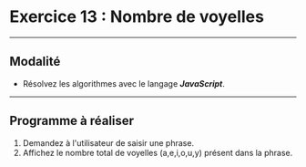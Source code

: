 # Exercice 13 : Nombre de voyelles

---

## Modalité

- Résolvez les algorithmes avec le langage ***JavaScript***.

---

## Programme à réaliser

1. Demandez à l'utilisateur de saisir une phrase.
2. Affichez le nombre total de voyelles (a,e,i,o,u,y) présent dans la phrase.